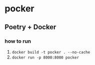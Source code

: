 # pocker
Poetry + Docker
---
### how to run
1. `docker build -t pocker . --no-cache`
2. `docker run -p 8000:8000 pocker`

